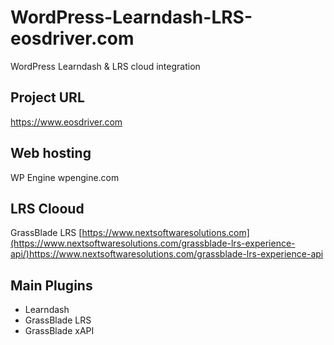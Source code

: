 # WordPress-Learndash-LRS-eosdriver.com
 WordPress Learndash & LRS cloud integration 

## Project URL
 https://www.eosdriver.com
 
## Web hosting
 WP Engine
 wpengine.com

## LRS Clooud
GrassBlade LRS 
[https://www.nextsoftwaresolutions.com](https://www.nextsoftwaresolutions.com/grassblade-lrs-experience-api/)https://www.nextsoftwaresolutions.com/grassblade-lrs-experience-api

## Main Plugins 
- Learndash
- GrassBlade LRS
- GrassBlade xAPI
  
